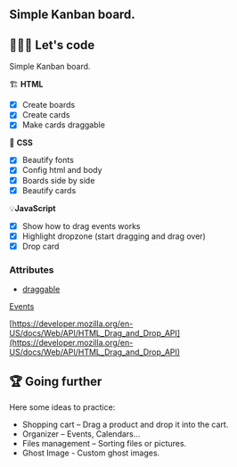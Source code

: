 ## Simple Kanban board.

## 🏄🏽‍♂️ Let's code

Simple Kanban board. 

🏗 **HTML**

- [x]  Create boards
- [x]  Create cards
- [x]  Make cards draggable

🎨 **CSS**

- [x]  Beautify fonts
- [x]  Config html and body
- [x]  Boards side by side
- [x]  Beautify cards

💡**JavaScript**

- [x]  Show how to drag events works
- [x]  Highlight dropzone (start dragging and drag over)
- [x]  Drop card

### Attributes

- [draggable](https://developer.mozilla.org/en-US/docs/Web/HTML/Global_attributes/draggable)

[Events](https://www.notion.so/62adf38dac9f424aa121a5921bc8281c)

[https://developer.mozilla.org/en-US/docs/Web/API/HTML_Drag_and_Drop_API](https://developer.mozilla.org/en-US/docs/Web/API/HTML_Drag_and_Drop_API)

## 🏆 Going further

Here some ideas to practice:

- Shopping cart – Drag a product and drop it into the cart.
- Organizer – Events, Calendars...
- Files management – Sorting files or pictures.
- Ghost Image - Custom ghost images.